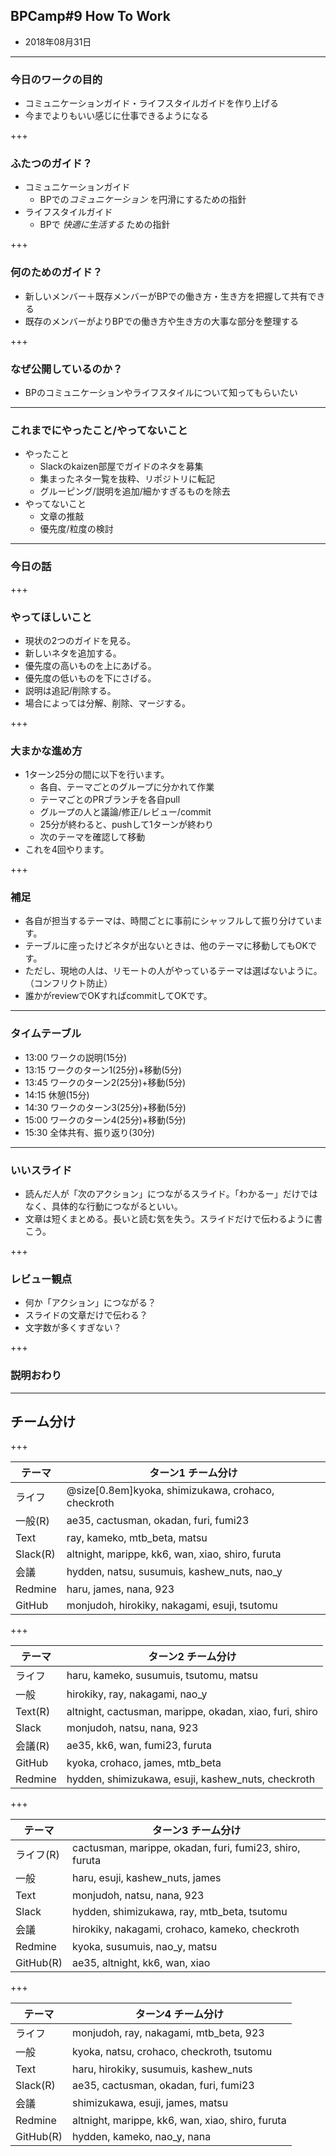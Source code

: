 ## BPCamp#9 How To Work 

* 2018年08月31日

---

### 今日のワークの目的

* コミュニケーションガイド・ライフスタイルガイドを作り上げる
* 今までよりもいい感じに仕事できるようになる

+++

### ふたつのガイド？

* コミュニケーションガイド
  * BPでの*コミュニケーション* を円滑にするための指針
* ライフスタイルガイド 
  * BPで *快適に生活する* ための指針　

+++

### 何のためのガイド？

* 新しいメンバー＋既存メンバーがBPでの働き方・生き方を把握して共有できる
* 既存のメンバーがよりBPでの働き方や生き方の大事な部分を整理する

+++


### なぜ公開しているのか？

* BPのコミュニケーションやライフスタイルについて知ってもらいたい

---

### これまでにやったこと/やってないこと

* やったこと
  * Slackのkaizen部屋でガイドのネタを募集
  * 集まったネタ一覧を抜粋、リポジトリに転記
  * グルーピング/説明を追加/細かすぎるものを除去
* やってないこと
  * 文章の推敲
  * 優先度/粒度の検討

---

### 今日の話

+++

### やってほしいこと

* 現状の2つのガイドを見る。
* 新しいネタを追加する。
* 優先度の高いものを上にあげる。
* 優先度の低いものを下にさげる。
* 説明は追記/削除する。
* 場合によっては分解、削除、マージする。

+++

### 大まかな進め方

* 1ターン25分の間に以下を行います。
  * 各自、テーマごとのグループに分かれて作業
  * テーマごとのPRブランチを各自pull
  * グループの人と議論/修正/レビュー/commit
  * 25分が終わると、pushして1ターンが終わり
  * 次のテーマを確認して移動
* これを4回やります。


+++

### 補足

* 各自が担当するテーマは、時間ごとに事前にシャッフルして振り分けています。
* テーブルに座ったけどネタが出ないときは、他のテーマに移動してもOKです。
* ただし、現地の人は、リモートの人がやっているテーマは選ばないように。（コンフリクト防止）
* 誰かがreviewでOKすればcommitしてOKです。

---

### タイムテーブル

* 13:00 ワークの説明(15分)
* 13:15 ワークのターン1(25分)+移動(5分)
* 13:45 ワークのターン2(25分)+移動(5分)
* 14:15 休憩(15分)
* 14:30 ワークのターン3(25分)+移動(5分)
* 15:00 ワークのターン4(25分)+移動(5分)
* 15:30 全体共有、振り返り(30分)

---

### いいスライド

* 読んだ人が「次のアクション」につながるスライド。「わかるー」だけではなく、具体的な行動につながるといい。
* 文章は短くまとめる。長いと読む気を失う。スライドだけで伝わるように書こう。

+++

### レビュー観点

* 何か「アクション」につながる？
* スライドの文章だけで伝わる？
* 文字数が多くすぎない？

+++

### 説明おわり

---

## チーム分け

+++

テーマ | ターン1 チーム分け
---|---
ライフ | @size[0.8em]kyoka, shimizukawa, crohaco, checkroth
一般(R) | ae35, cactusman, okadan, furi, fumi23
Text | ray, kameko, mtb_beta, matsu
Slack(R) | altnight, marippe, kk6, wan, xiao, shiro, furuta
会議 | hydden, natsu, susumuis, kashew_nuts, nao_y
Redmine | haru, james, nana, 923
GitHub | monjudoh, hirokiky, nakagami, esuji, tsutomu

+++

テーマ | ターン2 チーム分け
---|---
ライフ | haru, kameko, susumuis, tsutomu, matsu
一般 | hirokiky, ray, nakagami, nao_y
Text(R) | altnight, cactusman, marippe, okadan, xiao, furi, shiro
Slack | monjudoh, natsu, nana, 923
会議(R) | ae35, kk6, wan, fumi23, furuta
GitHub | kyoka, crohaco, james, mtb_beta
Redmine | hydden, shimizukawa, esuji, kashew_nuts, checkroth

+++

テーマ | ターン3 チーム分け
---|---
ライフ(R) | cactusman, marippe, okadan, furi, fumi23, shiro, furuta
一般 | haru, esuji, kashew_nuts, james
Text | monjudoh, natsu, nana, 923
Slack | hydden, shimizukawa, ray, mtb_beta, tsutomu
会議 | hirokiky, nakagami, crohaco, kameko, checkroth
Redmine | kyoka, susumuis, nao_y, matsu
GitHub(R) | ae35, altnight, kk6, wan, xiao

+++

テーマ | ターン4 チーム分け
---|---
ライフ | monjudoh, ray, nakagami, mtb_beta, 923
一般 | kyoka, natsu, crohaco, checkroth, tsutomu
Text | haru, hirokiky, susumuis, kashew_nuts
Slack(R) | ae35, cactusman, okadan, furi, fumi23
会議 | shimizukawa, esuji, james, matsu
Redmine | altnight, marippe, kk6, wan, xiao, shiro, furuta
GitHub(R) | hydden, kameko, nao_y, nana

